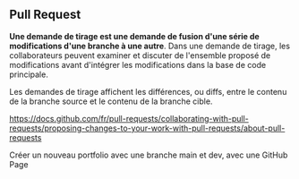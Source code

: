 
## Pull Request

**Une demande de tirage est une demande de fusion d'une série de modifications d'une branche à une autre**. Dans une demande de tirage, les collaborateurs peuvent examiner et discuter de l'ensemble proposé de modifications avant d'intégrer les modifications dans la base de code principale. 

Les demandes de tirage affichent les différences, ou diffs, entre le contenu de la branche source et le contenu de la branche cible.


https://docs.github.com/fr/pull-requests/collaborating-with-pull-requests/proposing-changes-to-your-work-with-pull-requests/about-pull-requests



Créer un nouveau portfolio avec une branche main et dev, avec une GitHub Page 